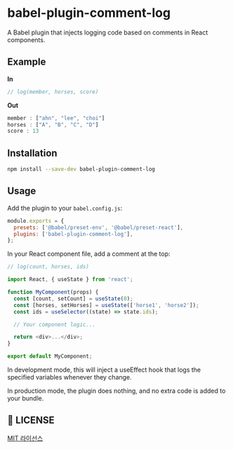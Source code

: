 # babel-plugin-comment-log

A Babel plugin that injects logging code based on comments in React components.

## Example

**In**

```javascript
// log(member, horses, score)
```

**Out**

```javascript
member : ["ahn", "lee", "choi"]
horses : ["A", "B", "C", "D"]
score : 13
```

## Installation

```bash
npm install --save-dev babel-plugin-comment-log
```

## Usage
Add the plugin to your `babel.config.js`:

```javascript
module.exports = {
  presets: ['@babel/preset-env', '@babel/preset-react'],
  plugins: ['babel-plugin-comment-log'],
};
```
In your React component file, add a comment at the top:

```javascript
// log(count, horses, ids)

import React, { useState } from 'react';

function MyComponent(props) {
  const [count, setCount] = useState(0);
  const [horses, setHorses] = useState(['horse1', 'horse2']);
  const ids = useSelector((state) => state.ids);

  // Your component logic...

  return <div>...</div>;
}

export default MyComponent;
```
In development mode, this will inject a useEffect hook that logs the specified variables whenever they change.

In production mode, the plugin does nothing, and no extra code is added to your bundle.

## 📄 LICENSE

[MIT 라이선스](LICENSE)